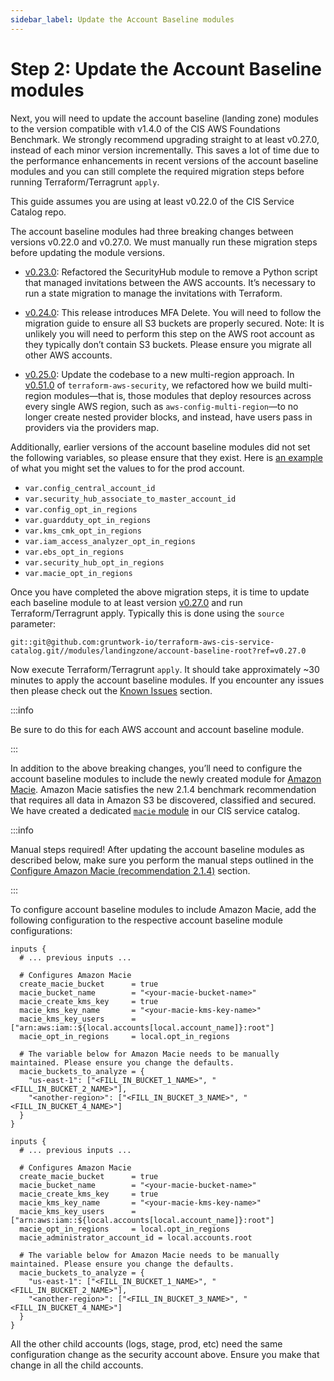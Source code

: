 ```yaml
---
sidebar_label: Update the Account Baseline modules
---
```


# Step 2: Update the Account Baseline modules

Next, you will need to update the account baseline (landing zone) modules to the version compatible
with v1.4.0 of the CIS AWS Foundations Benchmark. We strongly recommend upgrading straight to at least v0.27.0,
instead of each minor version incrementally. This saves a lot of time due to the performance enhancements in
recent versions of the account baseline modules and you can still complete the required migration steps before
running Terraform/Terragrunt `apply`.

This guide assumes you are using at least v0.22.0 of the CIS Service Catalog repo.

The account baseline modules had three breaking changes between versions v0.22.0 and v0.27.0. We must manually run
these migration steps before updating the module versions.

- [v0.23.0](https://github.com/gruntwork-io/terraform-aws-cis-service-catalog/releases/tag/v0.23.0): Refactored the
    SecurityHub module to remove a Python script that managed invitations between the AWS accounts. It’s necessary to run a
    state migration to manage the invitations with Terraform.

- [v0.24.0](https://github.com/gruntwork-io/terraform-aws-cis-service-catalog/releases/tag/v0.24.0): This release introduces MFA Delete. You will need to follow the migration guide to ensure all S3 buckets are properly secured. Note: It is unlikely you will need to perform this step on the AWS root account as they typically don’t contain S3 buckets. Please ensure you migrate all other AWS accounts.

- [v0.25.0](https://github.com/gruntwork-io/terraform-aws-cis-service-catalog/releases/tag/v0.25.0): Update the codebase
    to a new multi-region approach. In [v0.51.0](https://github.com/gruntwork-io/terraform-aws-security/releases/tag/v0.51.0) of
    `terraform-aws-security`, we refactored how we build multi-region modules—that
    is, those modules that deploy resources across every single AWS region, such as `aws-config-multi-region`—to no longer
    create nested provider blocks, and instead, have users pass in providers via the providers map.

Additionally, earlier versions of the account baseline modules did not set the following variables, so please ensure
that they exist. Here is [an example](https://github.com/gruntwork-io/terraform-aws-cis-service-catalog/blob/v0.27.0/examples/for-production/infrastructure-live/logs/_global/account-baseline/terragrunt.hcl#L281) of what you might set the values to for the prod account.

- `var.config_central_account_id`
- `var.security_hub_associate_to_master_account_id`
- `var.config_opt_in_regions`
- `var.guardduty_opt_in_regions`
- `var.kms_cmk_opt_in_regions`
- `var.iam_access_analyzer_opt_in_regions`
- `var.ebs_opt_in_regions`
- `var.security_hub_opt_in_regions`
- `var.macie_opt_in_regions`

Once you have completed the above migration steps, it is time to update each baseline module to at least version [v0.27.0](https://github.com/gruntwork-io/terraform-aws-cis-service-catalog/releases/tag/v0.27.0) and run Terraform/Terragrunt apply. Typically this is done using the `source` parameter:

```hcl title=infrastructure-live/root/_global/account-baseline/terragrunt.hcl
git::git@github.com:gruntwork-io/terraform-aws-cis-service-catalog.git//modules/landingzone/account-baseline-root?ref=v0.27.0
```

Now execute Terraform/Terragrunt `apply`. It should take approximately ~30 minutes to apply the account baseline
modules. If you encounter any issues then please check out the [Known Issues](./2-step-3-manual-steps.md#known-issues) section.

:::info

Be sure to do this for each AWS account and account baseline module.

:::

In addition to the above breaking changes, you’ll need to configure the account baseline modules to include the newly
created module for [Amazon Macie](https://aws.amazon.com/macie/). Amazon Macie satisfies the new 2.1.4 benchmark recommendation that requires all data
in Amazon S3 be discovered, classified and secured. We have created a dedicated
[`macie` module](https://github.com/gruntwork-io/terraform-aws-cis-service-catalog/tree/master/modules/security/macie)
in our CIS service catalog.

:::info

Manual steps required! After updating the account baseline modules as described below, make sure you perform the manual steps
outlined in the [Configure Amazon Macie (recommendation 2.1.4)](./2-step-3-manual-steps.md#configure-amazon-macie-recommendation-214) section.

:::

To configure account baseline modules to include Amazon Macie, add the following configuration to the respective account
baseline module configurations:

```hcl title=infrastructure-live/root/_global/account-baseline/terragrunt.hcl
inputs {
  # ... previous inputs ...

  # Configures Amazon Macie
  create_macie_bucket      = true
  macie_bucket_name        = "<your-macie-bucket-name>"
  macie_create_kms_key     = true
  macie_kms_key_name       = "<your-macie-kms-key-name>"
  macie_kms_key_users      = ["arn:aws:iam::${local.accounts[local.account_name]}:root"]
  macie_opt_in_regions     = local.opt_in_regions

  # The variable below for Amazon Macie needs to be manually maintained. Please ensure you change the defaults.
  macie_buckets_to_analyze = {
    "us-east-1": ["<FILL_IN_BUCKET_1_NAME>", "<FILL_IN_BUCKET_2_NAME>"],
    "<another-region>": ["<FILL_IN_BUCKET_3_NAME>", "<FILL_IN_BUCKET_4_NAME>"]
  }
}
```

```hcl title=infrastructure-live/security/_global/account-baseline/terragrunt.hcl
inputs {
  # ... previous inputs ...

  # Configures Amazon Macie
  create_macie_bucket      = true
  macie_bucket_name        = "<your-macie-bucket-name>"
  macie_create_kms_key     = true
  macie_kms_key_name       = "<your-macie-kms-key-name>"
  macie_kms_key_users      = ["arn:aws:iam::${local.accounts[local.account_name]}:root"]
  macie_opt_in_regions     = local.opt_in_regions
  macie_administrator_account_id = local.accounts.root

  # The variable below for Amazon Macie needs to be manually maintained. Please ensure you change the defaults.
  macie_buckets_to_analyze = {
    "us-east-1": ["<FILL_IN_BUCKET_1_NAME>", "<FILL_IN_BUCKET_2_NAME>"],
    "<another-region>": ["<FILL_IN_BUCKET_3_NAME>", "<FILL_IN_BUCKET_4_NAME>"]
  }
}
```

All the other child accounts (logs, stage, prod, etc) need the same configuration change as the security account above. Ensure you make that change in all the child accounts.
